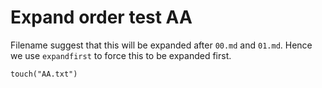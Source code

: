 # Expand order test AA

Filename suggest that this will be expanded after `00.md` and `01.md`.
Hence we use `expandfirst` to force this to be expanded first.

```@example
touch("AA.txt")
```
